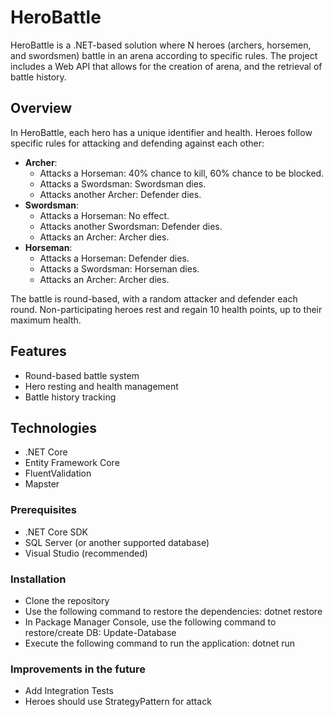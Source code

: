 # HeroBattle

HeroBattle is a .NET-based solution where N heroes (archers, horsemen, and swordsmen) battle in an arena according to specific rules. The project includes a Web API that allows for the creation of arena, and the retrieval of battle history.

## Overview

In HeroBattle, each hero has a unique identifier and health. Heroes follow specific rules for attacking and defending against each other:
- **Archer**:
  - Attacks a Horseman: 40% chance to kill, 60% chance to be blocked.
  - Attacks a Swordsman: Swordsman dies.
  - Attacks another Archer: Defender dies.
- **Swordsman**:
  - Attacks a Horseman: No effect.
  - Attacks another Swordsman: Defender dies.
  - Attacks an Archer: Archer dies.
- **Horseman**:
  - Attacks a Horseman: Defender dies.
  - Attacks a Swordsman: Horseman dies.
  - Attacks an Archer: Archer dies.

The battle is round-based, with a random attacker and defender each round. Non-participating heroes rest and regain 10 health points, up to their maximum health.

## Features
- Round-based battle system
- Hero resting and health management
- Battle history tracking

## Technologies
- .NET Core
- Entity Framework Core
- FluentValidation
- Mapster

### Prerequisites
- .NET Core SDK
- SQL Server (or another supported database)
- Visual Studio (recommended)

### Installation
- Clone the repository
- Use the following command to restore the dependencies: dotnet restore
- In Package Manager Console, use the following command to restore/create DB: Update-Database
- Execute the following command to run the application: dotnet run

### Improvements in the future
- Add Integration Tests
- Heroes should use StrategyPattern for attack
